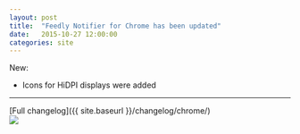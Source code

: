 ```yaml
---
layout: post
title:  "Feedly Notifier for Chrome has been updated"
date:   2015-10-27 12:00:00
categories: site
---
```

New: 

* Icons for HiDPI displays were added

***

[Full changelog]({{ site.baseurl }}/changelog/chrome/)  
[<img src="{{ site.baseurl }}/images/ChromeWebStore_Badge_v2_206x58.png">](https://chrome.google.com/webstore/detail/feedly-notifier/egikgfbhipinieabdmcpigejkaomgjgb/)